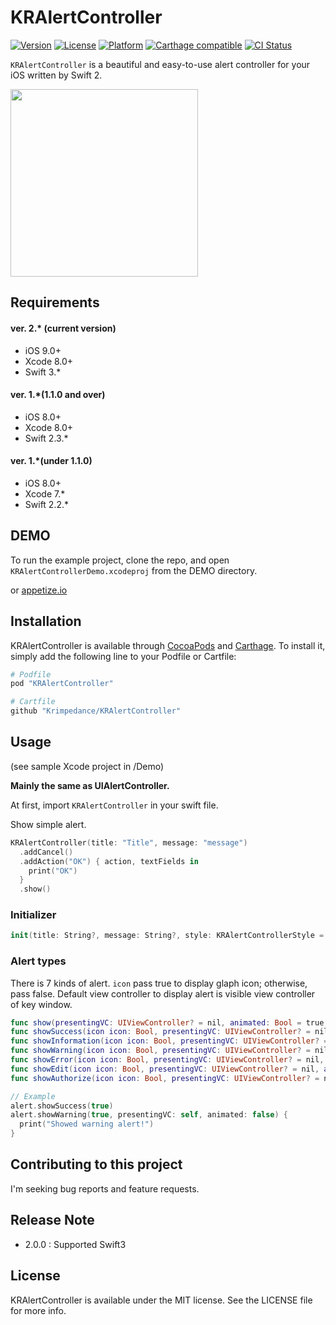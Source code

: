 # KRAlertController

[![Version](https://img.shields.io/cocoapods/v/KRAlertController.svg?style=flat)](http://cocoapods.org/pods/KRAlertController)
[![License](https://img.shields.io/cocoapods/l/KRAlertController.svg?style=flat)](http://cocoapods.org/pods/KRAlertController)
[![Platform](https://img.shields.io/cocoapods/p/KRAlertController.svg?style=flat)](http://cocoapods.org/pods/KRAlertController)
[![Carthage compatible](https://img.shields.io/badge/Carthage-compatible-4BC51D.svg?style=flat)](https://github.com/Carthage/Carthage)
[![CI Status](http://img.shields.io/travis/krimpedance/KRAlertController.svg?style=flat)](https://travis-ci.org/krimpedance/KRAlertController)

`KRAlertController` is a beautiful and easy-to-use alert controller for your iOS written by Swift 2.

<img src="./Images/styles.png" height=300>

## Requirements
#### ver. 2.\* (current version)
- iOS 9.0+
- Xcode 8.0+
- Swift 3.\*

#### ver. 1.\*(1.1.0 and over)
- iOS 8.0+
- Xcode 8.0+
- Swift 2.3.\*

#### ver. 1.\*(under 1.1.0)
- iOS 8.0+
- Xcode 7.\*
- Swift 2.2.\*

## DEMO
To run the example project, clone the repo, and open `KRAlertControllerDemo.xcodeproj` from the DEMO directory.

or [appetize.io](https://appetize.io/app/jc2066a1jncndy2uet7wkp0ykg)

## Installation
KRAlertController is available through [CocoaPods](http://cocoapods.org) and [Carthage](https://github.com/Carthage/Carthage). 
To install it, simply add the following line to your Podfile or Cartfile:

```ruby
# Podfile
pod "KRAlertController"
```

```ruby
# Cartfile
github "Krimpedance/KRAlertController"
```

## Usage
(see sample Xcode project in /Demo)

**Mainly the same as UIAlertController.**

At first, import `KRAlertController` in your swift file.

Show simple alert.

```Swift
KRAlertController(title: "Title", message: "message")
  .addCancel()
  .addAction("OK") { action, textFields in
    print("OK")
  }
  .show()
```

### Initializer
```Swift
init(title: String?, message: String?, style: KRAlertControllerStyle = .Alert)
```

### Alert types
There is 7 kinds of alert.
`icon` pass true to display glaph icon; otherwise, pass false.
Default view controller to display alert is visible view controller of key window.
```Swift
func show(presentingVC: UIViewController? = nil, animated: Bool = true, completion: (() -> ())? = nil)
func showSuccess(icon icon: Bool, presentingVC: UIViewController? = nil, animated: Bool = true, completion: (() -> ())? = nil)
func showInformation(icon icon: Bool, presentingVC: UIViewController? = nil, animated: Bool = true, completion: (() -> ())? = nil)
func showWarning(icon icon: Bool, presentingVC: UIViewController? = nil, animated: Bool = true, completion: (() -> ())? = nil)
func showError(icon icon: Bool, presentingVC: UIViewController? = nil, animated: Bool = true, completion: (() -> ())? = nil)
func showEdit(icon icon: Bool, presentingVC: UIViewController? = nil, animated: Bool = true, completion: (() -> ())? = nil)
func showAuthorize(icon icon: Bool, presentingVC: UIViewController? = nil, animated: Bool = true, completion: (() -> ())? = nil)
```

```Swift
// Example
alert.showSuccess(true)
alert.showWarning(true, presentingVC: self, animated: false) {
  print("Showed warning alert!")
}
```

## Contributing to this project
I'm seeking bug reports and feature requests.

## Release Note
- 2.0.0 : Supported Swift3

## License
KRAlertController is available under the MIT license. See the LICENSE file for more info.
